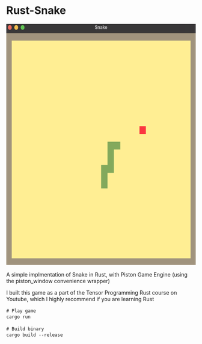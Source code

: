 # Rust-Snake

<img src="assets/images/Snake.png" alt="Logo" width="640" height="640">

A simple implmentation of Snake in Rust, with Piston Game Engine (using the piston_window convenience wrapper)

I built this game as a part of the Tensor Programming Rust course on Youtube, which I highly recommend if you are learning Rust


```
# Play game
cargo run

# Build binary
cargo build --release
```
